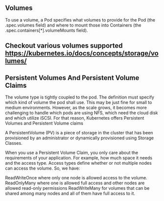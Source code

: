## Volumes
To use a volume, a Pod specifies what volumes to provide for the Pod (the .spec.volumes field) and where to mount those into Containers (the .spec.containers[*].volumeMounts field).


## Checkout various volumes supported https://kubernetes.io/docs/concepts/storage/volumes/

## Persistent Volumes And Persistent Volume Claims
The volume type is tightly coupled to the pod. The definition must specify which kind of volume the pod shall use. This may be just fine for small to medium environments. However, as the scale grows, it becomes more challenging to handle which pods are using NFS, which need the cloud disk and which utilize iSCSI. For that reason, Kubernetes offers Persistent Volumes and Persistent Volume claims

A PersistentVolume (PV) is a piece of storage in the cluster that has been provisioned by an administrator or dynamically provisioned using Storage Classes.

When you use a Persistent Volume Claim, you only care about the requirements of your application. For example, how much space it needs and the access type. Access types define whether or not multiple nodes can access the volume. So, we have:

ReadWriteOnce where only one node is allowed access to the volume.
ReadOnlyMany where one is allowed full access and other nodes are allowed read-only permissions
ReadWriteMany for volumes that can be shared among many nodes and all of them have full access to it.